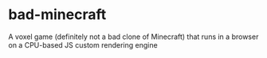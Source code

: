 # bad-minecraft
A voxel game (definitely not a bad clone of Minecraft) that runs in a browser on a CPU-based JS custom rendering engine
